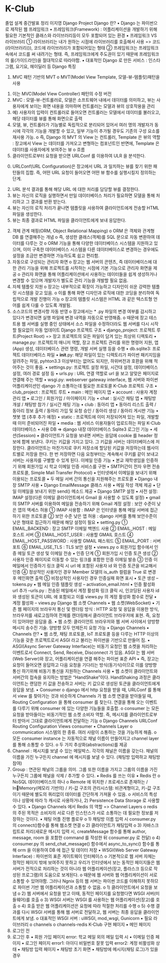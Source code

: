 # K-Club
졸업 설계 중간발표 정리
이지영
Django Project
Django 란?
• Django 는 파이썬으로 제작된 웹 프레임워크
▪ 프레임워크(Framework) : 어플리케이션을 개발하기 위해 필요한
기본적인 클래스와 라이브러리등이 모두 포함되어 있는 환경
▪ 프레임워크 VS 라이브러리
① 라이브러리는 내가 원하는 시점에 라이브러리를 호출해서
사용 => 코드(라이브러리()), 코드에 라이브러리가
포함되어있는 형태
② 프레임워크는 프레임워크 속에서 코드를 써 내려가는 형태. 
즉, 프레임워크에게 주도권이 있기 때문에 프레임워크의
룰(가이드라인)을 절대적으로 따라야함.
▪ 대표적인 Django 로 만든 서비스 : 인스타그램, 요기요, 헤이딜러 등
Django 특징
1. MVC 패턴 기반의 MVT
o MVT(Model View Template, 모델-뷰-템플릿)패턴을 사용
1) 이는 MVC(Model View Controller) 패턴의 수정 버전
2) MVC : 모델-뷰-컨트롤러로, 모델은 소프트웨어 내에서
데이터를 의미하고, 뷰는 사용자에게 보이는 화면 내용을
의마하며 컨트롤러는 모델과 뷰의 상호작용을 관리
3) 예) 사용자의 입력이 컨트롤러로 들어오면 컨트롤러는
모델에서 데이터를 불러오고, 해당 데이터를 뷰를 통해
화면으로 출력
4) 모델, 뷰, 컨트롤러가 기능별로 독립적으로 분리되어 있어서
여러 명의 개발자가 동시에 각각의 기능을 개발할 수 있고, 
일부 기능이 추가될 경우도 기존의 구성 요소를 재사용 가능.
o 즉, Django 의 MVT 의 View 는 컨트롤러, Template 은 뷰의 역할 : 
장고에서 View 는 데이터를 가져오고 변형하는 컴포넌트인 반면에, 
Template 은 데이터를 사용자에게 보여주는 뷰
o 흐름
1) 클라이언트로부터 요청을 받으면 URLConf 를 이용하여
ULR 을 분석한다.
0. URLConf(URL Configuration)은 장고에서 URL 과
일치하는 뷰를 찾기 위한 패턴들의 집합. 즉, 어떤
URL 요청이 들어오면 어떤 뷰 함수를 실행시킬지
정의하는 단계.
2) URL 분석 결과를 통해 해당 URL 에 대한 처리를 담당할 뷰를
결정한다.
3) 뷰는 자신의 로직을 실행하면서 만일 데이터베이스 처리가
필요하면 모델을 통해 처리하고 그 결과를 반환 받는다.
4) 뷰는 자신의 로직 처리가 끝나면 템플릿을 사용하여
클라이언트에게 전송할 HTML 파일을 생성한다.
5) 뷰는 최종 결과로 HTML 파일을 클라이언트에게 보내
응답한다.
2. 객체 관계 매핑(ORM, Object Relational Mapping)
o ORM 은 객체와 관계형 DB 를 연결해주는 개념
o 즉, 생성한 클래스(객체)를 SQL 문으로 자동 변환하여 데이터를
다루는 것
o ORM 기능을 통해 다양한 데이터베이스 시스템을 지원하고 있으며, 
이미 구축한 데이터베이스 시스템을 다른 데이터베이스로 변경하는
경우에도 설정을 조금만 변경하면 가능하도록 쉽고 편리함.
3. 자동으로 구성되는 관리자 화면
o 장고는 웹 서버의 콘텐츠, 즉 데이터베이스에 대한 관리 기능을
위해 프로젝트를 시작하는 시점에 기본 기능으로 관리자 화면을
제공
o 관리자 화면을 통해 어플리케이션에서 사용하는 데이터들을 쉽게
생성하거나 변경할 수 있으며 개발자가 별도로 관리 기능을 개발할
필요 없음.
4. 자체 템플릿 지원
o 장고는 내부적으로 확장이 가능하고 디자인이 쉬운 강력한 템플릿
시스템을 갖고 있음.
o 이를 통해 화면 디자인과 로직에 대한 코딩을 분리하여 독립적으로
개발 진행이 가능
o 장고의 템플릿 시스템은 HTML 과 같은 텍스트형 언어를 쉽게 다룰
수 있도록 개발됨.
5. 소스코드의 변경사항 자동 반영
o 장고에서는 * .py 파일의 변경 여부를 감시하고 있다가 변경되면
실행 파일에 변경 내역을 자동으로 반영해줌.
o 때문에 장고 테스트용 웹 서버를 실행 중인 상태에서 소스 파일을
수정하더라도 웹 서버를 다시 시작할 필요없이 자동 업데이트
Django 프로젝트 구조
• django_project: 프로젝트 루트(Project Root) => 장고 프로젝트의 모든
파일이 담겨 있는 최상위 디렉토리
• manage.py: 프로젝트의 매니저 역할, 장고 프로젝트 관리를 위한 명령어
지원, 앱(App) 생성, 데이터베이스 관련 명령, 개발 서버 실행 등을 수행
• db.sqlite3: 프로젝트 데이터베이스 파일
• __init__.py: 해당 파일이 있는 디렉토리가 파이썬 패키지임을 알려주는
파일, pyhton3.3 이상부터는 없어도 되지만, 하위버전과 호환을 위해
적어주는 것이 좋음.
• settings.py: 프로젝트 설정 파일, 시간대 설정, 데이터베이스 설정, 여러
경로 설정 등
• urls.py : URL 연결 역할로 url 을 보고 알맞은 페이지로 연결해 주는 역할
• wsgi.py: webserver gateway interface, 웹 서버와 파이썬 어플리케이션인
django 가 소통하는데 필요한 프로토콜
K-Club 프로젝트 구조
• club_project : 프로젝트 루트
• main : 메인 페이지 앱
• account : 사용자 계정 관리 앱
▪ 로그인 / 회원가입 / 마이페이지 기능
• chat : 실시간 채팅 앱
▪ 채팅방 개설 / 채팅방 참가 / 실시간 채팅 기능
• club : 동아리 앱
▪ 동아리 리스트 출력 / 동아리 정보 출력 / 동아리 가입 및 요청
승인 / 동아리 생성 / 동아리 게시판 기능
• 챗봇 앱 (추후 추가 예정)
• static : 프로젝트에 이미 저장되어져 있는 파일, 개발할 때 이미
준비되어진 파일
• media : 웹 서비스 이용자들이 업로드하는 파일
K-Club 데이터베이스
• 사용 DB => django 내장 데이터베이스 Sqlite3
로그인 기능
• 세션(Session)
▪ 클라이언트가 요청을 보내면 서버는 응답에 cookie 를 header 
정보에 함께 보낸다. 쿠키는 키값을 가지고 있다. 그 키값을 서버는
데이터베이스에 저장한다. 클라이언트는 마찬가지로 쿠키 저장소에
할당된 키값을 저장하는데 웹사이트별로 저장을 한다. 한 번
저장하면 다음 요청부터는 계속해서 쿠키를 같이 보내고 서버는
사용자를 구별할 수 있게 된다.
이메일 인증 기능
• 본교 재학생임을 인증하기 위해 회원가입 시 학교 이메일 인증 서비스를
구현
• SMTP(간이 전자 우편 전송 프로토콜, Simple Mail Transfer Protocol)
▪ 인터넷에서 이메일을 보내기 위해 이용되는 프로토콜
▪ 두 메일 서버 간의 통신을 지원해주는 프로토콜
▪ Django 내장 SMTP 사용
• Django EmailMessage 클래스 사용
▪ 메일 작성 객체 제공
▪ 단일 이메일을 보내기 위한 send() 메소드 제공
• Django SMTP 설정
▪ 사전 설정: IMAP 설정(다른 이메일 클라이언트에서 Gmail 을 사용할
수 있도록 설정)
▪ gmail 의 SMTP 서버를 이용하여 메일을 전송하기 위해 Gmail 계정
설정 : 보안 수준이 낮은 앱의 액세스 허용
① IMAP 사용함 : IMAP 은 인터넷을 통해 메일 서버에 접근하기
위한 프로토콜
② 보안 수준 낮은 앱 허용 : django 서버를 통해 보안수준이
낮은 형태로 접근하기 때문에 해당 설정이 필요
▪ setting.py
① EMAIL_BACKEND : 장고 SMTP 이메일 백엔드 사용
② EMAIL_HOST : 메일 호스트 서버
③ EMAIL_HOST_USER : 사용할 GMAIL 호스트
④ EMAIL_HOST_PASSWORD : 사용할 GMAIL 패스워드
⑤ EMAIL_PORT : 서버 포트
⑥ EMAIL_USE_TLS : TLS 보안 설정
▪ views.py 
o 회원가입 함수에서 인증 메일 토큰 생성 및 이메일
전송
▪ 인증 단계
① 회원가입 시 인증 토큰 생성
② 사용자 인증 페이지로 이동할 수 있는 링크를 포함한 인증
이메일 발송
③ 인증 이메일에서 인증하기 링크 클릭 시 url 에 포함된 사용자
id 와 인증 토큰을 비교해서 인증
④ 정상적인 사용자인 경우 Member 모델의 is_auth 컬럼을
True 로 변경 후 메인화면 출력
⑤ 비정상적인 사용자인 경우 인증실패 화면 표시
▪ 토큰 생성 – tokens.py
▪ 웹 메일 인증 템플릿 생성 – activation_email.html
▪ 인증 활성화 url 추가 –urls.py : 전송된 메일에서 계정 활성화 링크
클릭 시, 인코딩된 사용자 id 와 생성된 토큰이 URL 에 포함되고
이를 views.py 의 계정 활성화 함수로 전달
▪ 계정 활성화 – views.py
Django 웹 소켓 Channels
• 웹 소켓(WebSocket)
▪ 기존 웹 페이지의 브라우저 통신 및 렌더링 방식 : HTTP 요청 및
응답을 이용한 방식, 브라우저를 새로고침하여 전체를 렌더링해서
클라이언트 브라우저에 표현. 즉, 요청이 있어야만 응답을 줌.
▪ 웹 소켓: 클라이언트 브라우저와 웹 서버 사이에서 양방향 메시지
송수진 기술. 양방향 모두 언제든지 요청 가능
• Django Channels 
▪ Channels 란?
▪ 웹 소켓, 채팅 프로토콜, IoT 프로토콜 등을 다루는 HTTP 이상의
기능을 갖춘 프로젝트로서 ASGI 라고 불리는 파이썬을 기반으로
만들어 짐.
▪ ASGI(Async Server Gateway Interface)는 비동기 요청인 웹 소켓을
처리하는 이벤트로서 Connect, Send, Receive, Disconnect 가 있음.
ASGI 는 웹 서버(Web Server)와 장고, 어플리케이션을 연결 해주는
파이썬 표준 API
▪ 즉, 장고는 요청이 들어오면 응답하고 다음 요청을 기다리는
방식(동기식)이므로 이를 양방향 통신 하기위해 비동기 통신을
지원하는 Channels 사용
▪ 웹 소켓이 클라이언트와 서버간의 접속을 유지하는 방법은
“HandShake”이다. HandShaking 과정은 클라이언트는 랜덤한 키
값을 전송하고 서버는 키 값으로 생성된 토큰을 클라이언트에게
응답을 보냄.
▪ Consumer
o django 에서 http 요청을 받을 때, URLConf 를 통해서 view 를
찾아가는 것과 비슷하게 Channels 가 웹 소켓 연결을
받아들일 때, Routing Configuration 을 통해 consumer 를
찾는다. 연결을 통해 오는 이벤트를 다루기 위해 consumer 에
있는 다양한 기능들을 호출함.
o consumer 는 모든 요청을 받아들이는 비동기적인 웹 소켓
소비자 역할. 즉, 메시지를 클라이언트로부터 받아서 그대로
클라이언트에게 전달하는 기능
o
Django Channels
URLConf Routing Configuration
Views consumer
▪ Channels Layer
o communication 시스템의 한 종류. 여러 사람이 소통하는
것을 가능하게 해줌.
o 모든 consumer instance 는 자동적으로 채널 이름이
만들어지고 channel layer 를 통해 소통할 수 있다.
o 두 가지 추상화(abstractions)를 제공
1. Channel : 메시지를 보낼 수 있는 메일박스. 각각의
채널은 이름을 갖는다. 채널의 이름을 가진 누구든지
channel 에 메시지를 보낼 수 있다. (채팅방 입력하고
채팅방 참여)
2. Group : 연관된 채널의 그룹을 의미. 그룹 또한 이름을
가지고 그룹의 이름을 가진 누구든지 그룹에 채널을
삭제 / 추가할 수 있다.
▪ Redis 를 쓰는 이유
▪ Redis 란
o NoSQL 데이터베이스의 하나
o Remote 에 위치한 / 프로세스로 존재하는 / InMemory(메모리 기반의) / 키-값 구조의 관리시스템: 
비관계형이고, 키-값 구조이기 때문에 별도의 쿼리없이
데이터를 간단하게 가져올 수 있음.
o 서비스의 특성이나 상황에 따라 1) 캐시로 사용하거나, 2) 
Persistence Data Storage 로 사용할 수 있다. 
▪ Django Channels 에서 Redis 의 역할 => Channel Layers
o redis 의 주된 목적은 소비자의 서로 다른 인스턴스가 서로
소통하는 데 필요한 정보를 저장하는 것이다.
▪ 채팅 어플 진행 플로우
o 1) 채팅방 이름 입력 시 consumer.py 의 connect()함수를
통해 웹소켓 연결
o 2) 클라이언트가 채팅입력
o 3) 자바스크립트로 처리(새로운 메시지 입력 시,
createMessage 함수를 통해 author, message, room 을
포함한 command 를 작성한 뒤 consumer.py 로 전달)
o 4) consumer.py 의 send_chat_message() 함수에서
async_to_sync() 함수를 통해 orm 을 이용하여 DB 에 접근 및
데이터 저장
▪ WSGI(Web Server Gateway Interface) : 파이썬의 표준 게이트웨이
인터페이스
o 기본적으로 웹 서버 자체는 정적인 페이지 밖에 보여주지
못하고 우리가 인터넷에서 보는 동적인 페이지들은 웹
서버가 전적으로 처리하는 것이 아니라 웹
어플리케이션(장고, 플라스크 등으로 작성된 프로그램)의
도움으로 보게된다.
o 때문에 웹 서버와 웹 어플리케이션이 서로 소통할 수
있어야함. 그러나 Ngnix 등의 웹 서버는 파이썬 코드를
이해하지 못하므로 파이썬 기반 웹 어플리케이션과 소통할
수 없음.
o 1) 클라이언트에서 요청을 보냄
o 2) 웹 서버에서 요청을 받고 이때, 동적인 페이지를
요청했다면 WSGI 서버(미들웨어)를 호출
o 3) WSGI 서버는 WSGI 를 사용하는 웹 어플리케이션(장고)를
호출
o 4) 호출 받은 웹 어플리케이션은 요청에 따라 적절한 처리를
수행
o 5) 수행 결과를 다시 WSGI 서버를 통해 웹 서버로 전달하고,
웹 서버는 최종 응답을 클라이언트에게 보냄.
o 대표적인 WSGI 서버 : uWSGI, mod_wsgi, Gunicorn
▪ 필요 라이브러리
o channels
o channels-redis
K-Club 구현 페이지
▪ 메인 페이지
1. 로그인 전
2. 로그인 후
▪ 회원 가입 페이지
error: 학교 메일 외의 메일 입력 시
▪ 이메일 인증 페이지
▪ 로그인 페이지
error1: 아이디 비밀번호 잘못 입력
error2: 계정 비활성화 상태
▪ 채팅방 입력 페이지
▪ 채팅방 초기 화면
▪ 채팅방에 메시지(채팅 로그)가 있을 경우
